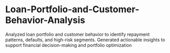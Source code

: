 # Loan-Portfolio-and-Customer-Behavior-Analysis
Analyzed loan portfolio and customer behavior to identify repayment patterns, defaults, and high-risk segments. Generated actionable insights to support financial decision-making and portfolio optimization
